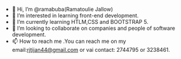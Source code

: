 - 👋 Hi, I’m @ramabuba(Ramatoulie Jallow)
- 👀 I’m interested in learning front-end development.
- 🌱 I’m currently learning HTLM,CSS and BOOTSTRAP 5.
- 💞️ I’m looking to collaborate on companies and people of software development.
- 📫 How to reach me .You can reach me on my email:rjtijan44@gmail.com or vai contact: 2744795 or 3238461.

<!---
ramabuba/ramabuba is a ✨ special ✨ repository because its `README.md` (this file) appears on your GitHub profile.
You can click the Preview link to take a look at your changes.
--->
